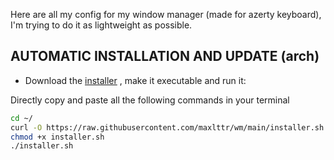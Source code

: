 Here are all my config for my window manager (made for azerty keyboard), I'm trying to do it as lightweight as possible.

## AUTOMATIC INSTALLATION AND UPDATE (arch)
<div/>
  
- Download the [installer](https://github.com/maxlttr/wm/blob/main/installer.sh) , make it executable and run it:

Directly copy and paste all the following commands in your terminal
```sh
cd ~/
curl -O https://raw.githubusercontent.com/maxlttr/wm/main/installer.sh
chmod +x installer.sh
./installer.sh
```



